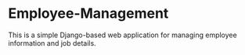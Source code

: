 # Employee-Management
This is a simple Django-based web application for managing employee information and job details.
